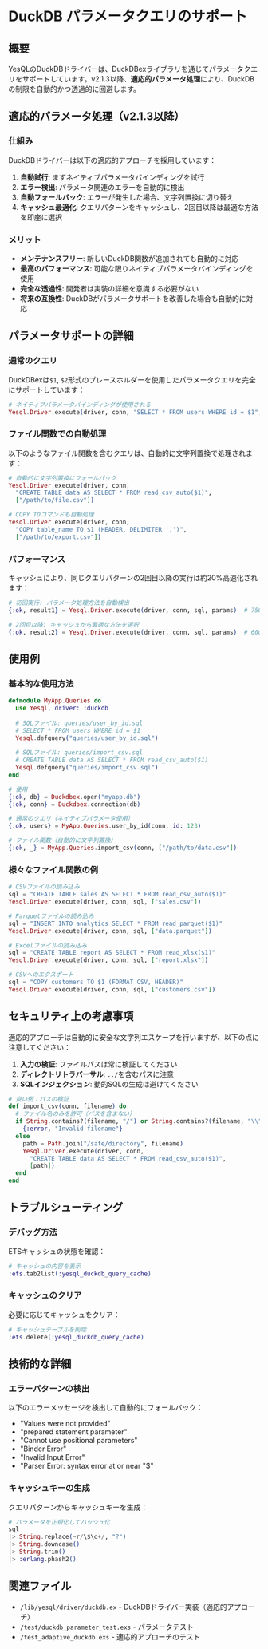 # DuckDB パラメータクエリのサポート

## 概要

YesQLのDuckDBドライバーは、DuckDBexライブラリを通じてパラメータクエリをサポートしています。v2.1.3以降、**適応的パラメータ処理**により、DuckDBの制限を自動的かつ透過的に回避します。

## 適応的パラメータ処理（v2.1.3以降）

### 仕組み

DuckDBドライバーは以下の適応的アプローチを採用しています：

1. **自動試行**: まずネイティブパラメータバインディングを試行
2. **エラー検出**: パラメータ関連のエラーを自動的に検出
3. **自動フォールバック**: エラーが発生した場合、文字列置換に切り替え
4. **キャッシュ最適化**: クエリパターンをキャッシュし、2回目以降は最適な方法を即座に選択

### メリット

- **メンテナンスフリー**: 新しいDuckDB関数が追加されても自動的に対応
- **最高のパフォーマンス**: 可能な限りネイティブパラメータバインディングを使用
- **完全な透過性**: 開発者は実装の詳細を意識する必要がない
- **将来の互換性**: DuckDBがパラメータサポートを改善した場合も自動的に対応

## パラメータサポートの詳細

### 通常のクエリ
DuckDBexは`$1`, `$2`形式のプレースホルダーを使用したパラメータクエリを完全にサポートしています：

```elixir
# ネイティブパラメータバインディングが使用される
Yesql.Driver.execute(driver, conn, "SELECT * FROM users WHERE id = $1", [123])
```

### ファイル関数での自動処理
以下のようなファイル関数を含むクエリは、自動的に文字列置換で処理されます：

```elixir
# 自動的に文字列置換にフォールバック
Yesql.Driver.execute(driver, conn, 
  "CREATE TABLE data AS SELECT * FROM read_csv_auto($1)", 
  ["/path/to/file.csv"])

# COPY TOコマンドも自動処理
Yesql.Driver.execute(driver, conn,
  "COPY table_name TO $1 (HEADER, DELIMITER ',')",
  ["/path/to/export.csv"])
```

### パフォーマンス

キャッシュにより、同じクエリパターンの2回目以降の実行は約20%高速化されます：

```elixir
# 初回実行: パラメータ処理方法を自動検出
{:ok, result1} = Yesql.Driver.execute(driver, conn, sql, params)  # 750μs

# 2回目以降: キャッシュから最適な方法を選択
{:ok, result2} = Yesql.Driver.execute(driver, conn, sql, params)  # 600μs
```

## 使用例

### 基本的な使用方法
```elixir
defmodule MyApp.Queries do
  use Yesql, driver: :duckdb
  
  # SQLファイル: queries/user_by_id.sql
  # SELECT * FROM users WHERE id = $1
  Yesql.defquery("queries/user_by_id.sql")
  
  # SQLファイル: queries/import_csv.sql
  # CREATE TABLE data AS SELECT * FROM read_csv_auto($1)
  Yesql.defquery("queries/import_csv.sql")
end

# 使用
{:ok, db} = Duckdbex.open("myapp.db")
{:ok, conn} = Duckdbex.connection(db)

# 通常のクエリ（ネイティブパラメータ使用）
{:ok, users} = MyApp.Queries.user_by_id(conn, id: 123)

# ファイル関数（自動的に文字列置換）
{:ok, _} = MyApp.Queries.import_csv(conn, ["/path/to/data.csv"])
```

### 様々なファイル関数の例

```elixir
# CSVファイルの読み込み
sql = "CREATE TABLE sales AS SELECT * FROM read_csv_auto($1)"
Yesql.Driver.execute(driver, conn, sql, ["sales.csv"])

# Parquetファイルの読み込み
sql = "INSERT INTO analytics SELECT * FROM read_parquet($1)"
Yesql.Driver.execute(driver, conn, sql, ["data.parquet"])

# Excelファイルの読み込み
sql = "CREATE TABLE report AS SELECT * FROM read_xlsx($1)"
Yesql.Driver.execute(driver, conn, sql, ["report.xlsx"])

# CSVへのエクスポート
sql = "COPY customers TO $1 (FORMAT CSV, HEADER)"
Yesql.Driver.execute(driver, conn, sql, ["customers.csv"])
```

## セキュリティ上の考慮事項

適応的アプローチは自動的に安全な文字列エスケープを行いますが、以下の点に注意してください：

1. **入力の検証**: ファイルパスは常に検証してください
2. **ディレクトリトラバーサル**: `../`を含むパスに注意
3. **SQLインジェクション**: 動的SQLの生成は避けてください

```elixir
# 良い例：パスの検証
def import_csv(conn, filename) do
  # ファイル名のみを許可（パスを含まない）
  if String.contains?(filename, "/") or String.contains?(filename, "\\") do
    {:error, "Invalid filename"}
  else
    path = Path.join("/safe/directory", filename)
    Yesql.Driver.execute(driver, conn, 
      "CREATE TABLE data AS SELECT * FROM read_csv_auto($1)", 
      [path])
  end
end
```

## トラブルシューティング

### デバッグ方法

ETSキャッシュの状態を確認：

```elixir
# キャッシュの内容を表示
:ets.tab2list(:yesql_duckdb_query_cache)
```

### キャッシュのクリア

必要に応じてキャッシュをクリア：

```elixir
# キャッシュテーブルを削除
:ets.delete(:yesql_duckdb_query_cache)
```

## 技術的な詳細

### エラーパターンの検出

以下のエラーメッセージを検出して自動的にフォールバック：

- "Values were not provided"
- "prepared statement parameter"
- "Cannot use positional parameters"
- "Binder Error"
- "Invalid Input Error"
- "Parser Error: syntax error at or near \"$"

### キャッシュキーの生成

クエリパターンからキャッシュキーを生成：

```elixir
# パラメータを正規化してハッシュ化
sql
|> String.replace(~r/\$\d+/, "?")
|> String.downcase()
|> String.trim()
|> :erlang.phash2()
```

## 関連ファイル

- `/lib/yesql/driver/duckdb.ex` - DuckDBドライバー実装（適応的アプローチ）
- `/test/duckdb_parameter_test.exs` - パラメータテスト
- `/test_adaptive_duckdb.exs` - 適応的アプローチのテスト